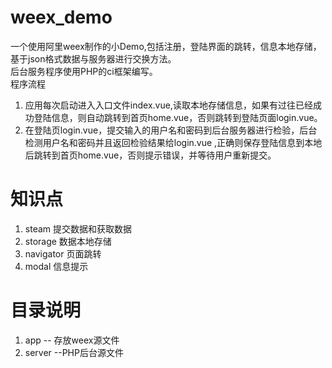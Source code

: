 # weex_demo
一个使用阿里weex制作的小Demo,包括注册，登陆界面的跳转，信息本地存储，基于json格式数据与服务器进行交换方法。
<br />后台服务程序使用PHP的ci框架编写。
<br />程序流程
<br />
1. 应用每次启动进入入口文件index.vue,读取本地存储信息，如果有过往已经成功登陆信息，则自动跳转到首页home.vue，否则跳转到登陆页面login.vue。
2. 在登陆页login.vue，提交输入的用户名和密码到后台服务器进行检验，后台检测用户名和密码并且返回检验结果给login.vue
,正确则保存登陆信息到本地后跳转到首页home.vue，否则提示错误，并等待用户重新提交。
# 知识点
1. steam 提交数据和获取数据
2. storage 数据本地存储
3. navigator 页面跳转
4. modal 信息提示

# 目录说明
1. app -- 存放weex源文件
2. server --PHP后台源文件

